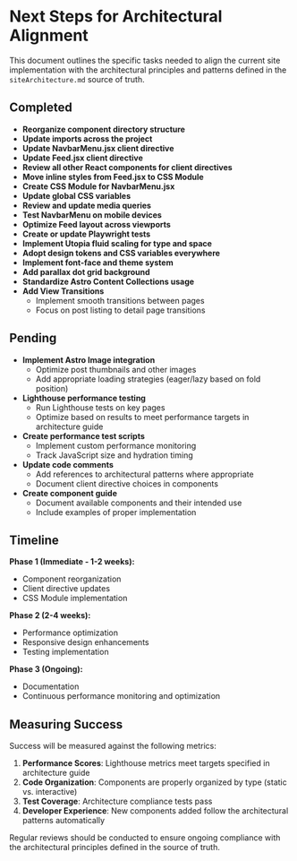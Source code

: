 # Next Steps for Architectural Alignment

This document outlines the specific tasks needed to align the current site implementation with the architectural principles and patterns defined in the `siteArchitecture.md` source of truth.

## Completed

- **Reorganize component directory structure**
- **Update imports across the project**
- **Update NavbarMenu.jsx client directive**
- **Update Feed.jsx client directive**
- **Review all other React components for client directives**
- **Move inline styles from Feed.jsx to CSS Module**
- **Create CSS Module for NavbarMenu.jsx**
- **Update global CSS variables**
- **Review and update media queries**
- **Test NavbarMenu on mobile devices**
- **Optimize Feed layout across viewports**
- **Create or update Playwright tests**
- **Implement Utopia fluid scaling for type and space**
- **Adopt design tokens and CSS variables everywhere**
- **Implement font-face and theme system**
- **Add parallax dot grid background**
- **Standardize Astro Content Collections usage**
- **Add View Transitions**
  - Implement smooth transitions between pages
  - Focus on post listing to detail page transitions

## Pending

- **Implement Astro Image integration**
  - Optimize post thumbnails and other images
  - Add appropriate loading strategies (eager/lazy based on fold position)
- **Lighthouse performance testing**
  - Run Lighthouse tests on key pages
  - Optimize based on results to meet performance targets in architecture guide
- **Create performance test scripts**
  - Implement custom performance monitoring
  - Track JavaScript size and hydration timing
- **Update code comments**
  - Add references to architectural patterns where appropriate
  - Document client directive choices in components
- **Create component guide**
  - Document available components and their intended use
  - Include examples of proper implementation

## Timeline

**Phase 1 (Immediate - 1-2 weeks):**
- Component reorganization
- Client directive updates
- CSS Module implementation

**Phase 2 (2-4 weeks):**
- Performance optimization
- Responsive design enhancements
- Testing implementation

**Phase 3 (Ongoing):**
- Documentation
- Continuous performance monitoring and optimization

## Measuring Success

Success will be measured against the following metrics:
1. **Performance Scores**: Lighthouse metrics meet targets specified in architecture guide
2. **Code Organization**: Components are properly organized by type (static vs. interactive)
3. **Test Coverage**: Architecture compliance tests pass
4. **Developer Experience**: New components added follow the architectural patterns automatically

Regular reviews should be conducted to ensure ongoing compliance with the architectural principles defined in the source of truth.
